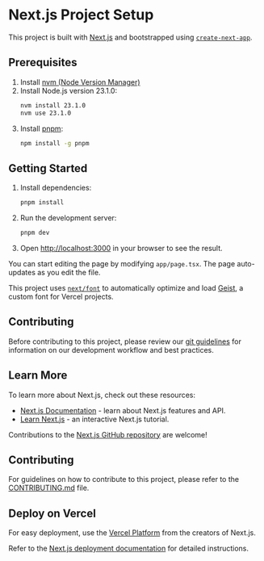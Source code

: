 # Next.js Project Setup

This project is built with [Next.js](https://nextjs.org) and bootstrapped using [`create-next-app`](https://nextjs.org/docs/app/api-reference/cli/create-next-app).

## Prerequisites

1. Install [nvm (Node Version Manager)](https://github.com/nvm-sh/nvm)
2. Install Node.js version 23.1.0:
   ```bash
   nvm install 23.1.0
   nvm use 23.1.0
   ```
3. Install [pnpm](https://pnpm.io/installation):
   ```bash
   npm install -g pnpm
   ```

## Getting Started

1. Install dependencies:

   ```bash
   pnpm install
   ```

2. Run the development server:

   ```bash
   pnpm dev
   ```

3. Open [http://localhost:3000](http://localhost:3000) in your browser to see the result.

You can start editing the page by modifying `app/page.tsx`. The page auto-updates as you edit the file.

This project uses [`next/font`](https://nextjs.org/docs/app/building-your-application/optimizing/fonts) to automatically optimize and load [Geist](https://vercel.com/font), a custom font for Vercel projects.

## Contributing

Before contributing to this project, please review our [git guidelines](git-guidelines.md) for information on our development workflow and best practices.

## Learn More

To learn more about Next.js, check out these resources:

- [Next.js Documentation](https://nextjs.org/docs) - learn about Next.js features and API.
- [Learn Next.js](https://nextjs.org/learn) - an interactive Next.js tutorial.

Contributions to the [Next.js GitHub repository](https://github.com/vercel/next.js) are welcome!

## Contributing

For guidelines on how to contribute to this project, please refer to the [CONTRIBUTING.md](./CONTRIBUTING.md) file.

## Deploy on Vercel

For easy deployment, use the [Vercel Platform](https://vercel.com/new?utm_medium=default-template&filter=next.js&utm_source=create-next-app&utm_campaign=create-next-app-readme) from the creators of Next.js.

Refer to the [Next.js deployment documentation](https://nextjs.org/docs/app/building-your-application/deploying) for detailed instructions.
